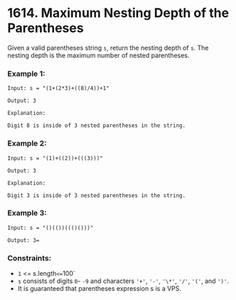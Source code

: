 # 1614. Maximum Nesting Depth of the Parentheses

Given a valid parentheses string `s`, return the nesting depth of `s`. The nesting depth is the maximum number of nested parentheses.

### Example 1:

```
Input: s = "(1+(2*3)+((8)/4))+1"

Output: 3

Explanation:

Digit 8 is inside of 3 nested parentheses in the string.
```

### Example 2:

```
Input: s = "(1)+((2))+(((3)))"

Output: 3

Explanation:

Digit 3 is inside of 3 nested parentheses in the string.
```

### Example 3:

```
Input: s = "()(())((()()))"

Output: 3=
```

### Constraints:

- `1` <= s.length` <= `100`
- `s` consists of digits `0`- `-9` and characters `'+'`, `'-'`, `'\*'`, `'/'`, `'('`, and `')'`.
- It is guaranteed that parentheses expression s is a VPS.
